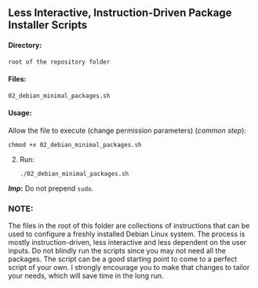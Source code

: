 ## Less Interactive, Instruction-Driven Package Installer Scripts

#### Directory:

`root of the repository folder`

#### Files:

`02_debian_minimal_packages.sh`

#### Usage:

Allow the file to execute (change permission parameters) (_common step_):

```
chmod +x 02_debian_minimal_packages.sh
```

2. Run:
   
   ```
   ./02_debian_minimal_packages.sh
   ```

**_Imp_:** Do not prepend `sudo`.

### NOTE:

The files in the root of this folder are collections of instructions that can be used to configure a freshly installed Debian Linux system. The process is mostly instruction-driven, less interactive and less dependent on the user inputs. Do not blindly run the scripts since you may not need all the packages. The script can be a good starting point to come to a perfect script of your own. I strongly encourage you to make that changes to tailor your needs, which will save time in the long run.
